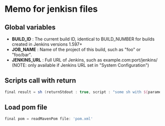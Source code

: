 # Memo for jenkisn files

## Global variables
* **BUILD_ID** : The current build ID, identical to BUILD_NUMBER for builds created in Jenkins versions 1.597+
* **JOB_NAME** : Name of the project of this build, such as "foo" or "foo/bar".
* **JENKINS_URL** : Full URL of Jenkins, such as example.com:port/jenkins/ (NOTE: only available if Jenkins URL set in "System Configuration")

## Scripts call with return
```groovy
final result = sh (returnStdout : true, script : "some sh with ${parameters}") 
```
## Load pom file
```groovy
final pom = readMavenPom file: 'pom.xml'
```
